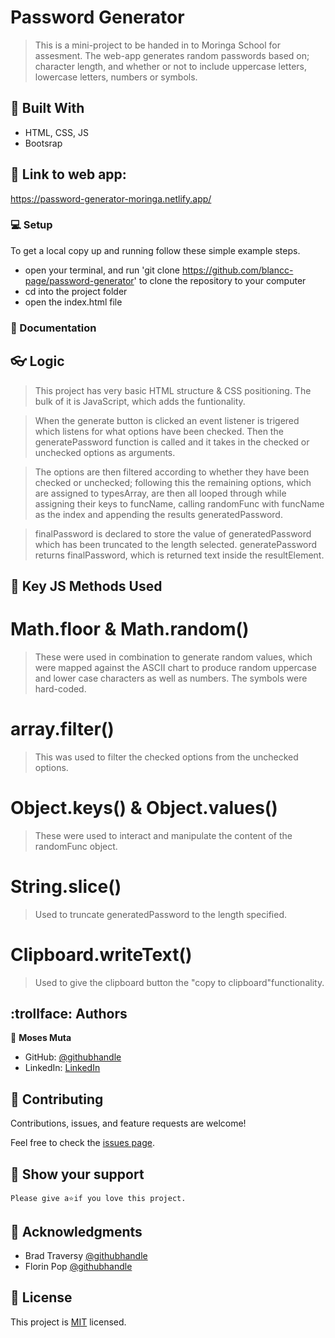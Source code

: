 # Password Generator

> This is a mini-project to be handed in to Moringa School for assesment. The web-app generates random passwords based on; character length, and whether or not to include uppercase letters, lowercase letters, numbers or symbols. 

## :hammer: Built With

- HTML, CSS, JS
- Bootsrap

## :link: Link to web app:

<https://password-generator-moringa.netlify.app/>

### :computer: Setup
To get a local copy up and running follow these simple example steps.

- open your terminal, and run 'git clone https://github.com/blancc-page/password-generator' to clone the repository to your computer  
- cd into the project folder
- open the index.html file

### :newspaper: Documentation

## :eyeglasses: Logic

> This project has very basic HTML structure & CSS positioning. The bulk of it is JavaScript, which adds the funtionality.

> When the generate button is clicked an event listener is trigered which listens for what options have been checked. Then the generatePassword function is called and it takes in the checked or unchecked options as arguments.

>The options are then filtered according to whether they have been checked or unchecked; following this the remaining options, which are assigned to typesArray, are then all looped through while assigning their keys to funcName, calling randomFunc with funcName as the index and appending the results generatedPassword.

> finalPassword is declared to store the value of generatedPassword which has been truncated to the length selected. generatePassword returns finalPassword, which is returned text inside the resultElement.

## :key: Key JS Methods Used

# Math.floor & Math.random()
> These were used in combination to generate random values, which were mapped against the ASCII chart to produce random uppercase and lower case characters as well as numbers. The symbols were hard-coded.

# array.filter()
> This was used to filter the checked options from the unchecked options.

# Object.keys() & Object.values()
> These were used to interact and manipulate the content of the randomFunc object.

# String.slice()    
> Used to truncate generatedPassword to the length specified.

# Clipboard.writeText()
> Used to give the clipboard button the "copy to clipboard"functionality.



## :trollface: Authors

👤 **Moses Muta**

- GitHub: [@githubhandle](https://github.com/blancc-page)
- LinkedIn: [LinkedIn](<linkedIn link>)


## 🤝 Contributing

Contributions, issues, and feature requests are welcome!

Feel free to check the [issues page](../../issues/).

## :muscle: Show your support

    Please give a⭐️if you love this project.

## :raised_hands: Acknowledgments

- Brad Traversy [@githubhandle](https://github.com/bradtraversy)
- Florin Pop [@githubhandle](https://github.com/florinpop17)

## 📝 License

This project is [MIT](./MIT.md) licensed.

